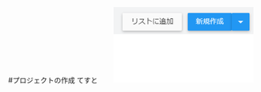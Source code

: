 #プロジェクトの作成
てすと　　
<img src="https://github.com/Naja-Naja/Unity_Handson/blob/main/Handson/sinkisakusei.png">  
